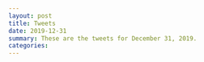 ```yaml
---
layout: post
title: Tweets
date: 2019-12-31
summary: These are the tweets for December 31, 2019.
categories:
---
```


